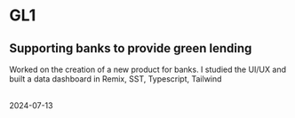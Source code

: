 # GL1

## Supporting banks to provide green lending

Worked on the creation of a new product for banks. I studied the UI/UX and built a data dashboard in Remix, SST, Typescript, Tailwind

<br />
2024-07-13
